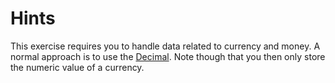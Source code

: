 # Hints

This exercise requires you to handle data related to currency and money. A normal approach is to use the [Decimal](https://docs.microsoft.com/en-us/dotnet/api/system.decimal).
Note though that you then only store the numeric value of a currency.
